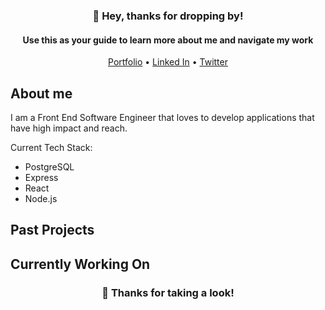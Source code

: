<h3 align="center">👋 Hey, thanks for dropping by!</h3>
<h4 width="70%" align="center">Use this as your guide to learn more about me and navigate my work</h4>

<p align="center">
  <a href="https://MatthewBedard.dev">Portfolio</a> •
  <a href="https://www.linkedin.com/in/matthew-bedard-dev/">Linked In</a> •
  <a href="https://twitter.com/Matthew_Bedard_">Twitter</a>
</p>


## About me
I am a Front End Software Engineer that loves to develop applications that have high impact and reach. 

Current Tech Stack:
- PostgreSQL
- Express
- React
- Node.js

## Past Projects

## Currently Working On

<h3 align="center">🔭 Thanks for taking a look!</h3>




<!--
**Matt-GitHub/Matt-GitHub** is a ✨ _special_ ✨ repository because its `README.md` (this file) appears on your GitHub profile.

Here are some ideas to get you started:

- 🔭 I’m currently working on ...
- 🌱 I’m currently learning ...
- 👯 I’m looking to collaborate on ...
- 🤔 I’m looking for help with ...
- 💬 Ask me about ...
- 📫 How to reach me: ...
- 😄 Pronouns: ...
- ⚡ Fun fact: ...
-->
